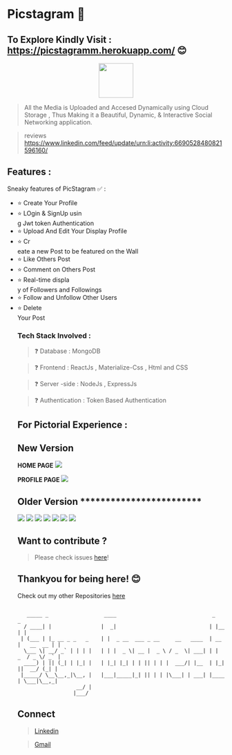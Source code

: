 # Picstagram 📸
##  To Explore Kindly Visit : https://picstagramm.herokuapp.com/  😊
<p align="center"><img align="center"  width="80" height="80" src="https://media1.tenor.com/images/6dcd94c7c4bf4800648ef7cbe0113c33/tenor.gif?itemid=11820295" /></p> 


> All the Media is Uploaded and Accesed Dynamically using Cloud Storage , Thus Making it a Beautiful, Dynamic, & Interactive Social Networking application.



> reviews https://www.linkedin.com/feed/update/urn:li:activity:6690528480821596160/
## Features :
Sneaky features of PicStagram  ✅ :
<ul>
<li>⭐ Create Your Profile
   <li>⭐ LOgin & SignUp usin</li>g Jwt token Authentication</li>
<li>⭐ Upload And Edit Your Display Profile
   <li>⭐ Cr</li>eate a new Post to be featured on the Wall
</li><li>⭐ Like Others Post
<li>⭐ Comment on Others Post</li>
<li>⭐ Real-time displa</li>y of Followers and Followings</li>
<li>⭐ Follow and Unfollow Other Users
   <li>⭐ Delete </li>Your Post

### Tech Stack Involved :
></li> ❓ Database : MongoDB

> ❓ Frontend : ReactJs , Materialize-Css , Html and CSS

> ❓ Server -side : NodeJs , ExpressJs

> ❓ Authentication : Token Based Authentication
## For  Pictorial Experience :
## New Version
**HOME PAGE**
![](https://github.com/poojarathore30/Picstagram/blob/master/app.PNG)

**PROFILE PAGE**
![](https://github.com/poojarathore30/Picstagram/blob/master/profile1.PNG)


## Older Version ************************
![](https://github.com/poojarathore30/Picstagram/blob/master/profile.PNG)
![](https://github.com/poojarathore30/Picstagram/blob/master/HomeP.PNG)
![](https://github.com/poojarathore30/Picstagram/blob/master/Home.PNG)
![](https://github.com/poojarathore30/Picstagram/blob/master/User.PNG)
![](https://github.com/poojarathore30/Picstagram/blob/master/SignUp.PNG)
![](https://github.com/poojarathore30/Picstagram/blob/master/Signin.PNG)
![](https://github.com/poojarathore30/Picstagram/blob/master/CreatePost.PNG)

## Want to contribute ?

> Please check issues [here](https://github.com/poojarathore30/Picstagram/issues)!

## Thankyou for being here! 😊

Check out my other Repositories [here](https://github.com/poojarathore30)

```

   _____ _                  ____                               _               _ 
  / ____| |                |  _|                              | |__           | |
 | (___ | |_ __ _ _   _    | |  _ __  ___ _ __     __   ____  | __ |   __  __ | |
  \___ \| __/ _` | | | |   | | |  _ \| __ |  _ \ / _  \| ___| | |  _  / _ \/ _` |
  ____) | || (_| | |_| |   | |_| |_| | | || | | |  ___/| |__  | |_| ||  __/ (_| | 
 |_____/ \__\__,_|\__, |   |___|_____|_| || | | |\___| | ___| |____ | \___|\__,_|
                   __/ |                                      
                  |___/                                       

```
## Connect 
> [Linkedin](https://www.linkedin.com/in/pooja-rathore-91990a16a/)

> [Gmail](poojarathore.nks@gmail.com)



